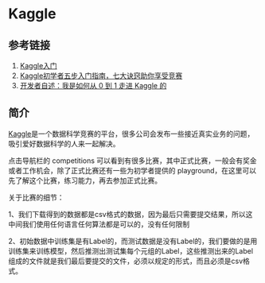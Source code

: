 # Kaggle
## 参考链接
1. [Kaggle入门](https://blog.csdn.net/acelove40/article/details/50952538)
1. [Kaggle初学者五步入门指南，七大诀窍助你享受竞赛](https://mp.weixin.qq.com/s?__biz=MzA3MzI4MjgzMw==&mid=2650729193&idx=3&sn=5f251a5861eb891df377d9bc41b4d468)
1. [开发者自述：我是如何从 0 到 1 走进 Kaggle 的](http://wemedia.ifeng.com/16578677/wemedia.shtml)

## 简介
[Kaggle](https://www.kaggle.com)是一个数据科学竞赛的平台，很多公司会发布一些接近真实业务的问题，吸引爱好数据科学的人来一起解决。 

点击导航栏的 competitions 可以看到有很多比赛，其中正式比赛，一般会有奖金或者工作机会，除了正式比赛还有一些为初学者提供的 playground，在这里可以先了解这个比赛，练习能力，再去参加正式比赛。 

关于比赛的细节：

1、我们下载得到的数据都是csv格式的数据，因为最后只需要提交结果，所以这中间我们使用任何语言任何算法都是可以的，没有任何限制

2、初始数据中训练集是有Label的，而测试数据是没有Label的，我们要做的是用训练集来训练模型，然后推测出测试集每个元组的Label，这些推测出来的Label组成的文件就是我们最后要提交的文件，必须以规定的形式，而且必须是csv格式。